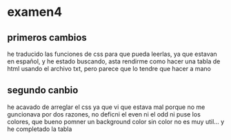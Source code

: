 # examen4

## primeros cambios

he traducido las funciones de css para que  pueda leerlas, ya que estavan en español, y he estado buscando, asta rendirme como hacer una tabla de html usando el archivo txt, pero parece que lo tendre que hacer a mano

## segundo canbio

he acavado de arreglar el css ya que vi que estava mal porque no me guncionava por dos razones, no deficni el even ni el odd ni puse los colores, que bueno pomner un background color sin color no es muy util... y he completado la tabla